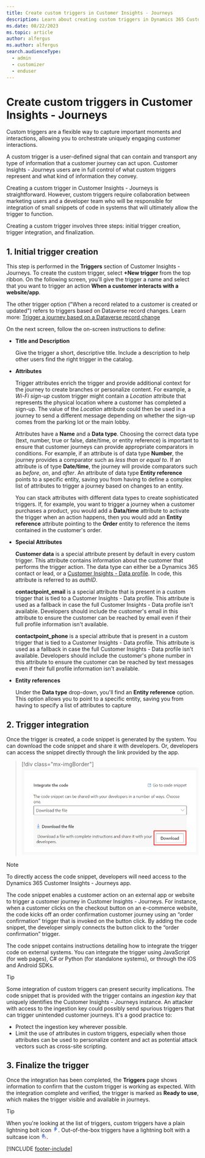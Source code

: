```yaml
---
title: Create custom triggers in Customer Insights - Journeys
description: Learn about creating custom triggers in Dynamics 365 Customer Insights - Journeys.
ms.date: 08/22/2023
ms.topic: article
author: alfergus
ms.author: alfergus
search.audienceType: 
  - admin
  - customizer
  - enduser
---
```


# Create custom triggers in Customer Insights - Journeys

Custom triggers are a flexible way to capture important moments and interactions, allowing you to orchestrate uniquely engaging customer interactions.

A custom trigger is a user-defined signal that can contain and transport any type of information that a customer journey can act upon. Customer Insights - Journeys users are in full control of what custom triggers represent and what kind of information they convey.

Creating a custom trigger in Customer Insights - Journeys is straightforward. However, custom triggers require collaboration between marketing users and a developer team who will be responsible for integration of small snippets of code in systems that will ultimately allow the trigger to function.

Creating a custom trigger involves three steps: initial trigger creation, trigger integration, and finalization.

## 1. Initial trigger creation

This step is performed in the **Triggers** section of Customer Insights - Journeys. To create the custom trigger, select **+New trigger** from the top ribbon. On the following screen, you'll give the trigger a name and select that you want to trigger an action **When a customer interacts with a website/app**. 

The other trigger option ("When a record related to a customer is created or updated") refers to triggers based on Dataverse record changes. Learn more: [Trigger a journey based on a Dataverse record change](real-time-marketing-dataverse-trigger.md)

On the next screen, follow the on-screen instructions to define:

- **Title and Description**

  Give the trigger a short, descriptive title. Include a description to help other users find the right trigger in the catalog.  

- **Attributes**

  Trigger attributes enrich the trigger and provide additional context for the journey to create branches or personalize content. For example, a *Wi-Fi sign-up* custom trigger might contain a *Location* attribute that represents the physical location where a customer has completed a sign-up. The value of the *Location* attribute could then be used in a journey to send a different message depending on whether the sign-up comes from the parking lot or the main lobby.

  Attributes have a **Name** and a **Data type**. Choosing the correct data type (text, number, true or false, date/time, or entity reference) is important to ensure that customer journeys can provide appropriate comparators in conditions. For example, if an attribute is of data type **Number**, the journey provides a comparator such as *less than* or *equal to*. If an attribute is of type **Date/time**, the journey will provide comparators such as *before*, *on*, and *after*. An attribute of data type **Entity reference** points to a specific entity, saving you from having to define a complex list of attributes to trigger a journey based on changes to an entity. 

  You can stack attributes with different data types to create sophisticated triggers. If, for example, you want to trigger a journey when a customer purchases a product, you would add a **Data/time** attribute to activate the trigger when an action happens, then you would add an **Entity reference** attribute pointing to the **Order** entity to reference the items contained in the customer's order.

- **Special Attributes**
  
    **Customer data** is a special attribute present by default in every custom trigger. This attribute contains information about the customer that performs the trigger action. The data type can either be a Dynamics 365 contact or lead, or a [Customer Insights - Data profile](/dynamics365/customer-insights/customer-profiles). In code, this attribute is referred to as *authID*.

    **contactpoint_email** is a special attribute that is present in a custom trigger that is tied to a Customer Insights - Data profile. This attribute is used as a fallback in case the full Customer Insights - Data profile isn't available. Developers should include the customer's email in this attribute to ensure the customer can be reached by email even if their full profile information isn't available.

    **contactpoint_phone** is a special attribute that is present in a custom trigger that is tied to a Customer Insights - Data profile. This attribute is used as a fallback in case the full Customer Insights - Data profile isn't available. Developers should include the customer's phone number in this attribute to ensure the customer can be reached by text messages even if their full profile information isn't available.

- **Entity references**

    Under the **Data type** drop-down, you'll find an **Entity reference** option. This option allows you to point to a specific entity, saving you from having to specify a list of attributes to capture 

## 2. Trigger integration

Once the trigger is created, a code snippet is generated by the system. You can download the code snippet and share it with developers. Or, developers can access the snippet directly through the link provided by the app.

> [!div class="mx-imgBorder"]
> ![Setup code snippet download.](media/real-time-marketing-move-ingestion.png "Setup code snippet download")

> [!NOTE]
> To directly access the code snippet, developers will need access to the Dynamics 365 Customer Insights - Journeys app.

The code snippet enables a customer action on an external app or website to trigger a customer journey in Customer Insights - Journeys. For instance, when a customer clicks on the checkout button on an e-commerce website, the code kicks off an order confirmation customer journey using an “order confirmation” trigger that is invoked on the button click. By adding the code snippet, the developer simply connects the button click to the “order confirmation” trigger.

The code snippet contains instructions detailing how to integrate the trigger code on external systems. You can integrate the trigger using JavaScript (for web pages), C# or Python (for standalone systems), or through the iOS and Android SDKs.

> [!TIP]
> Some integration of custom triggers can present security implications. The code snippet that is provided with the trigger contains an *ingestion key* that uniquely identifies the Customer Insights - Journeys instance. An attacker with access to the ingestion key could possibly send spurious triggers that can trigger unintended customer journeys. It's a good practice to:
> - Protect the ingestion key wherever possible.
> - Limit the use of attributes in custom triggers, especially when those attributes can be used to personalize content and act as potential attack vectors such as cross-site scripting.

## 3. Finalize the trigger

Once the integration has been completed, the **Triggers** page shows information to confirm that the custom trigger is working as expected. With the integration complete and verified, the trigger is marked as **Ready to use**, which makes the trigger visible and available in journeys.

> [!TIP]
> When you're looking at the list of triggers, custom triggers have a plain lightning bolt icon ![Custom trigger icon.](media/real-time-marketing-custom.png "Custom trigger icon"). Out-of-the-box triggers have a lightning bolt with a suitcase icon ![Out-of-the-box trigger icon.](media/real-time-marketing-oob.png "Out-of-the-box trigger icon").

[!INCLUDE [footer-include](./includes/footer-banner.md)]
